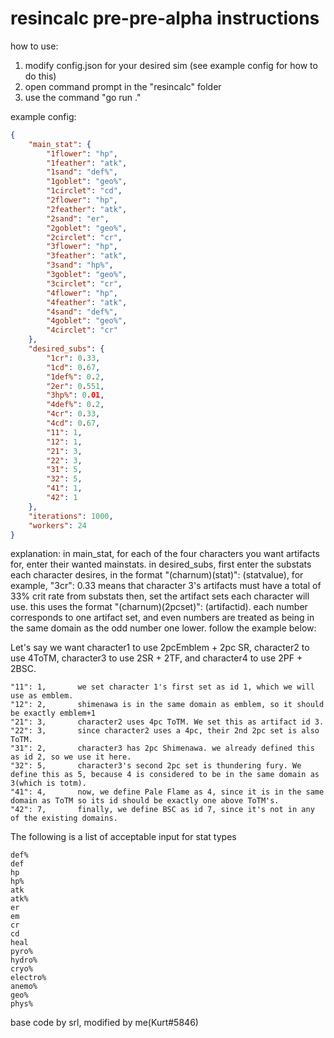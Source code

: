  # resincalc pre-pre-alpha instructions
 
how to use:
1. modify config.json for your desired sim (see example config for how to do this)
2. open command prompt in the "resincalc" folder
3. use the command "go run ."

example config: 
```json
{
    "main_stat": {
        "1flower": "hp",
        "1feather": "atk",
        "1sand": "def%",
        "1goblet": "geo%",
        "1circlet": "cd",
        "2flower": "hp",
        "2feather": "atk",
        "2sand": "er",
        "2goblet": "geo%",
        "2circlet": "cr",
        "3flower": "hp",
        "3feather": "atk",
        "3sand": "hp%",
        "3goblet": "geo%",
        "3circlet": "cr",
        "4flower": "hp",
        "4feather": "atk",
        "4sand": "def%",
        "4goblet": "geo%",
        "4circlet": "cr"
    },
    "desired_subs": {
        "1cr": 0.33,
        "1cd": 0.67,
        "1def%": 0.2,
        "2er": 0.551,
        "3hp%": 0.01,
        "4def%": 0.2,
        "4cr": 0.33,
        "4cd": 0.67,
		"11": 1,
		"12": 1,
		"21": 3,
		"22": 3,
		"31": 5,
		"32": 5,
		"41": 1,
		"42": 1
    },
    "iterations": 1000,
    "workers": 24
}
```
explanation: 
in main_stat, for each of the four characters you want artifacts for, enter their wanted mainstats.
in desired_subs, first enter the substats each character desires, in the format "(charnum)(stat)": (statvalue), for example, "3cr": 0.33 means that character 3's artifacts must have a total of 33% crit rate from substats
then, set the artifact sets each character will use. this uses the format "(charnum)(2pcset)": (artifactid). each number corresponds to one artifact set, and even numbers are treated as being in the same domain as the odd number one lower.
follow the example below: 

Let's say we want character1 to use 2pcEmblem + 2pc SR, character2 to use 4ToTM, character3 to use 2SR + 2TF, and character4 to use 2PF + 2BSC.
```
"11": 1,       we set character 1's first set as id 1, which we will use as emblem.
"12": 2,	   shimenawa is in the same domain as emblem, so it should be exactly emblem+1
"21": 3,	   character2 uses 4pc ToTM. We set this as artifact id 3.
"22": 3,       since character2 uses a 4pc, their 2nd 2pc set is also ToTM.
"31": 2,	   character3 has 2pc Shimenawa. we already defined this as id 2, so we use it here.
"32": 5,	   character3's second 2pc set is thundering fury. We define this as 5, because 4 is considered to be in the same domain as 3(which is totm).
"41": 4,	   now, we define Pale Flame as 4, since it is in the same domain as ToTM so its id should be exactly one above ToTM's.
"42": 7,	   finally, we define BSC as id 7, since it's not in any of the existing domains.
```

The following is a list of acceptable input for stat types
```
def%
def
hp
hp%
atk
atk%
er
em
cr
cd
heal
pyro%
hydro%
cryo%
electro%
anemo%
geo%
phys%
```

base code by srl, modified by me(Kurt#5846)
